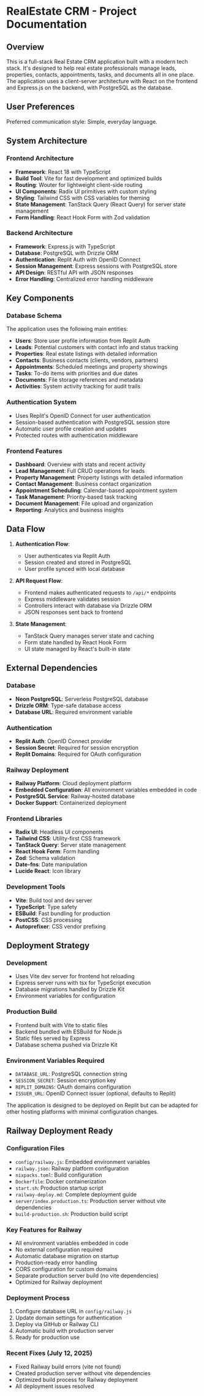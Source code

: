 # RealEstate CRM - Project Documentation

## Overview

This is a full-stack Real Estate CRM application built with a modern tech stack. It's designed to help real estate professionals manage leads, properties, contacts, appointments, tasks, and documents all in one place. The application uses a client-server architecture with React on the frontend and Express.js on the backend, with PostgreSQL as the database.

## User Preferences

Preferred communication style: Simple, everyday language.

## System Architecture

### Frontend Architecture
- **Framework**: React 18 with TypeScript
- **Build Tool**: Vite for fast development and optimized builds
- **Routing**: Wouter for lightweight client-side routing
- **UI Components**: Radix UI primitives with custom styling
- **Styling**: Tailwind CSS with CSS variables for theming
- **State Management**: TanStack Query (React Query) for server state management
- **Form Handling**: React Hook Form with Zod validation

### Backend Architecture
- **Framework**: Express.js with TypeScript
- **Database**: PostgreSQL with Drizzle ORM
- **Authentication**: Replit Auth with OpenID Connect
- **Session Management**: Express sessions with PostgreSQL store
- **API Design**: RESTful API with JSON responses
- **Error Handling**: Centralized error handling middleware

## Key Components

### Database Schema
The application uses the following main entities:
- **Users**: Store user profile information from Replit Auth
- **Leads**: Potential customers with contact info and status tracking
- **Properties**: Real estate listings with detailed information
- **Contacts**: Business contacts (clients, vendors, partners)
- **Appointments**: Scheduled meetings and property showings
- **Tasks**: To-do items with priorities and due dates
- **Documents**: File storage references and metadata
- **Activities**: System activity tracking for audit trails

### Authentication System
- Uses Replit's OpenID Connect for user authentication
- Session-based authentication with PostgreSQL session store
- Automatic user profile creation and updates
- Protected routes with authentication middleware

### Frontend Features
- **Dashboard**: Overview with stats and recent activity
- **Lead Management**: Full CRUD operations for leads
- **Property Management**: Property listings with detailed information
- **Contact Management**: Business contact organization
- **Appointment Scheduling**: Calendar-based appointment system
- **Task Management**: Priority-based task tracking
- **Document Management**: File upload and organization
- **Reporting**: Analytics and business insights

## Data Flow

1. **Authentication Flow**:
   - User authenticates via Replit Auth
   - Session created and stored in PostgreSQL
   - User profile synced with local database

2. **API Request Flow**:
   - Frontend makes authenticated requests to `/api/*` endpoints
   - Express middleware validates session
   - Controllers interact with database via Drizzle ORM
   - JSON responses sent back to frontend

3. **State Management**:
   - TanStack Query manages server state and caching
   - Form state handled by React Hook Form
   - UI state managed by React's built-in state

## External Dependencies

### Database
- **Neon PostgreSQL**: Serverless PostgreSQL database
- **Drizzle ORM**: Type-safe database access
- **Database URL**: Required environment variable

### Authentication
- **Replit Auth**: OpenID Connect provider
- **Session Secret**: Required for session encryption
- **Replit Domains**: Required for OAuth configuration

### Railway Deployment
- **Railway Platform**: Cloud deployment platform
- **Embedded Configuration**: All environment variables embedded in code
- **PostgreSQL Service**: Railway-hosted database
- **Docker Support**: Containerized deployment

### Frontend Libraries
- **Radix UI**: Headless UI components
- **Tailwind CSS**: Utility-first CSS framework
- **TanStack Query**: Server state management
- **React Hook Form**: Form handling
- **Zod**: Schema validation
- **Date-fns**: Date manipulation
- **Lucide React**: Icon library

### Development Tools
- **Vite**: Build tool and dev server
- **TypeScript**: Type safety
- **ESBuild**: Fast bundling for production
- **PostCSS**: CSS processing
- **Autoprefixer**: CSS vendor prefixing

## Deployment Strategy

### Development
- Uses Vite dev server for frontend hot reloading
- Express server runs with tsx for TypeScript execution
- Database migrations handled by Drizzle Kit
- Environment variables for configuration

### Production Build
- Frontend built with Vite to static files
- Backend bundled with ESBuild for Node.js
- Static files served by Express
- Database schema pushed via Drizzle Kit

### Environment Variables Required
- `DATABASE_URL`: PostgreSQL connection string
- `SESSION_SECRET`: Session encryption key
- `REPLIT_DOMAINS`: OAuth domains configuration
- `ISSUER_URL`: OpenID Connect issuer (optional, defaults to Replit)

The application is designed to be deployed on Replit but can be adapted for other hosting platforms with minimal configuration changes.

## Railway Deployment Ready

### Configuration Files
- `config/railway.js`: Embedded environment variables
- `railway.json`: Railway platform configuration
- `nixpacks.toml`: Build configuration
- `Dockerfile`: Docker containerization
- `start.sh`: Production startup script
- `railway-deploy.md`: Complete deployment guide
- `server/index.production.ts`: Production server without vite dependencies
- `build-production.sh`: Production build script

### Key Features for Railway
- All environment variables embedded in code
- No external configuration required
- Automatic database migration on startup
- Production-ready error handling
- CORS configuration for custom domains
- Separate production server build (no vite dependencies)
- Optimized for Railway deployment

### Deployment Process
1. Configure database URL in `config/railway.js`
2. Update domain settings for authentication
3. Deploy via GitHub or Railway CLI
4. Automatic build with production server
5. Ready for production use

### Recent Fixes (July 12, 2025)
- Fixed Railway build errors (vite not found)
- Created production server without vite dependencies
- Optimized build process for Railway deployment
- All deployment issues resolved